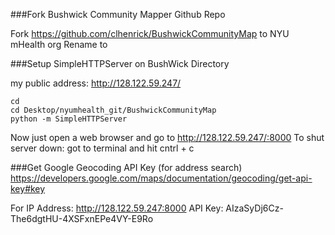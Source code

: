 
###Fork Bushwick Community Mapper Github Repo

Fork https://github.com/clhenrick/BushwickCommunityMap to NYU mHealth org
Rename to 


###Setup SimpleHTTPServer on BushWick Directory

my public address: http://128.122.59.247/

    cd
    cd Desktop/nyumhealth_git/BushwickCommunityMap  
    python -m SimpleHTTPServer

Now just open a web browser and go to http://128.122.59.247/:8000 To shut server down: got to terminal and hit cntrl + c


###Get Google Geocoding API Key (for address search)
https://developers.google.com/maps/documentation/geocoding/get-api-key#key

For IP Address: http://128.122.59.247:8000
API Key: AIzaSyDj6Cz-The6dgtHU-4XSFxnEPe4VY-E9Ro

